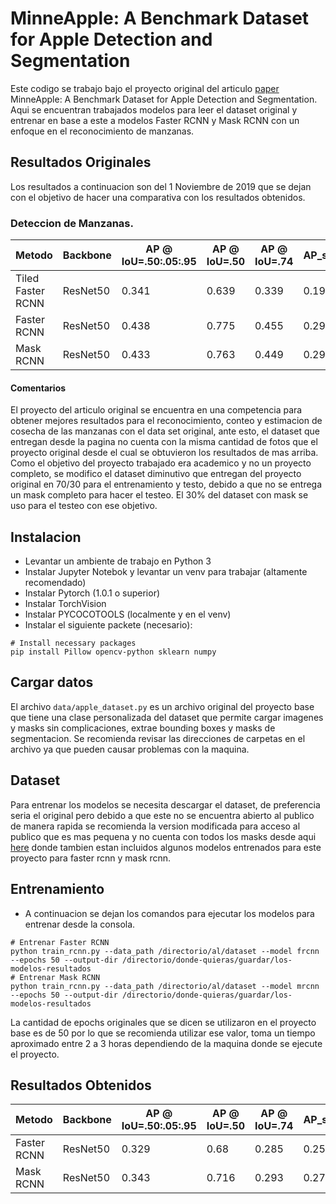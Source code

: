 # MinneApple: A Benchmark Dataset for Apple Detection and Segmentation
Este codigo se trabajo bajo el proyecto original del articulo [paper](https://arxiv.org/abs/1909.06441) MinneApple: A Benchmark Dataset for Apple Detection and Segmentation. Aqui se encuentran trabajados modelos para leer el dataset original  y entrenar en base a este a modelos Faster RCNN y Mask RCNN con un enfoque en el reconocimiento de manzanas.

## Resultados Originales
Los resultados a continuacion son del 1 Noviembre de 2019 que se dejan con el objetivo de hacer una comparativa con los resultados obtenidos.

### Deteccion de Manzanas.
| Metodo | Backbone | AP @ IoU=.50:.05:.95 | AP @ IoU=.50  |  AP @ IoU=.74 | AP_small | AP_medium | AP_large|
|---|---|---|---|---|---|---|---|
| Tiled Faster RCNN  |  ResNet50  |  0.341 | 0.639 | 0.339  | 0.197  | 0.519  | 0.208  |
| Faster RCNN  |  ResNet50 |  0.438 |  0.775 | 0.455  | 0.297  | 0.578  | 0.871  |
| Mask RCNN  | ResNet50  | 0.433  |  0.763 | 0.449  | 0.295  | 0.571  |  0.809 |

#### Comentarios
El proyecto del articulo original se encuentra en una competencia para obtener mejores resultados para el reconocimiento, conteo y estimacion de cosecha de las manzanas con el data set original, ante esto, el dataset que entregan desde la pagina no cuenta con la misma cantidad de fotos que el proyecto original desde el cual se obtuvieron los resultados de mas arriba. Como el objetivo del proyecto trabajado era academico y no un proyecto completo, se modifico el dataset diminutivo que entregan del proyecto original en 70/30 para el entrenamiento y testo, debido a que no se entrega un mask completo para hacer el testeo.
El 30% del dataset con mask se uso para el testeo con ese objetivo.

## Instalacion
* Levantar un ambiente de trabajo en Python 3
* Instalar Jupyter Notebok y levantar un venv para trabajar (altamente recomendado)
* Instalar Pytorch (1.0.1 o superior)
* Instalar TorchVision
* Instalar PYCOCOTOOLS (localmente y en el venv)
* Instalar el siguiente packete (necesario):
```
# Install necessary packages
pip install Pillow opencv-python sklearn numpy
```


## Cargar datos
El archivo ```data/apple_dataset.py``` es un archivo original del proyecto base que tiene una clase personalizada del dataset que permite cargar imagenes y masks sin complicaciones, extrae bounding boxes y masks de segmentacion. Se recomienda revisar las direcciones de carpetas en el archivo ya que pueden causar problemas con la maquina.

## Dataset
Para entrenar los modelos se necesita descargar el dataset, de preferencia seria el original pero debido a que este no se encuentra abierto al publico de manera rapida se recomienda la version modificada para acceso al publico que es mas pequena y no cuenta con todos los masks desde aqui [here](https://drive.google.com/drive/folders/1IWRPyXBwMcblBzQaxPB6ZaRWYTMJ6O8z?usp=sharing) donde tambien estan incluidos algunos modelos entrenados para este proyecto para faster rcnn y mask rcnn.

## Entrenamiento
* A continuacion se dejan los comandos para ejecutar los modelos para entrenar desde la consola.
```
# Entrenar Faster RCNN
python train_rcnn.py --data_path /directorio/al/dataset --model frcnn --epochs 50 --output-dir /directorio/donde-quieras/guardar/los-modelos-resultados
# Entrenar Mask RCNN
python train_rcnn.py --data_path /directorio/al/dataset --model mrcnn --epochs 50 --output-dir /directorio/donde-quieras/guardar/los-modelos-resultados

```
La cantidad de epochs originales que se dicen se utilizaron en el proyecto base es de 50 por lo que se recomienda utilizar ese valor, toma un tiempo aproximado entre 2 a 3 horas dependiendo de la maquina donde se ejecute el proyecto.

## Resultados Obtenidos

| Metodo | Backbone | AP @ IoU=.50:.05:.95 | AP @ IoU=.50  |  AP @ IoU=.74 | AP_small | AP_medium | AP_large|
|---|---|---|---|---|---|---|---|
| Faster RCNN  |  ResNet50 |  0.329 |  0.68 | 0.285  | 0.255  | 0.527  | -1  |
| Mask RCNN  | ResNet50  | 0.343 |  0.716 | 0.293  | 0.278 | 0.529  |  -1 |
